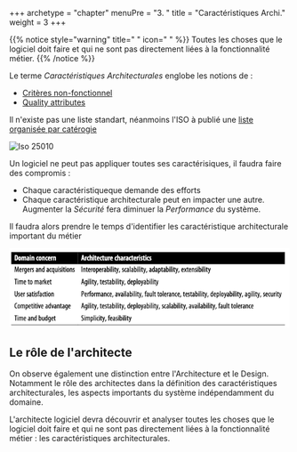 +++
archetype = "chapter"
menuPre = "3. "
title = "Caractéristiques Archi."
weight = 3
+++

{{% notice style="warning" title=" " icon=" " %}}
Toutes les choses que le logiciel doit faire et qui ne sont pas directement liées à la fonctionnalité métier.
{{% /notice %}}


Le terme *Caractéristiques Architecturales* englobe les notions de :
- [Critères non-fonctionnel](https://en.wikipedia.org/wiki/Non-functional_requirement)
- [Quality attributes](https://en.wikipedia.org/wiki/List_of_system_quality_attributes)

Il n'existe pas une liste standart, néanmoins l'ISO à publié une [liste organisée par catérogie](https://iso25000.com/index.php/en/iso-25000-standards/iso-25010) 

![Iso 25010](https://iso25000.com/images/figures/en/iso25010.png)

Un logiciel ne peut pas appliquer toutes ses caractérisiques, il faudra faire des compromis :
- Chaque caractéristiqueque demande des efforts
- Chaque caractéristique architecturale peut en impacter une autre. Augmenter la *Sécurité* fera diminuer la *Performance* du système.

Il faudra alors prendre le temps d'identifier les caractéristique architecturale important du métier

![Translation of domain concerns to architecture characteristics](images/domain_concern.png)

## Le rôle de l'architecte
On observe également une distinction entre l'Architecture et le Design. Notamment le rôle des architectes dans la définition des caractéristiques architecturales, les aspects importants du système indépendamment du domaine. 

L'architecte logiciel devra découvrir et analyser toutes les choses que le logiciel doit faire et qui ne sont pas directement liées à la fonctionnalité métier : les caractéristiques architecturales.